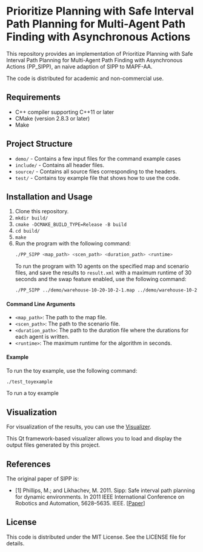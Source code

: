 # Prioritize Planning with Safe Interval Path Planning for Multi-Agent Path Finding with Asynchronous Actions

This repository provides an implementation of Prioritize Planning with Safe Interval Path Planning for Multi-Agent Path Finding with Asynchronous Actions (PP_SIPP), an naive adaption of SIPP to MAPF-AA.

The code is distributed for academic and non-commercial use.

## Requirements

* C++ compiler supporting C++11 or later
* CMake (version 2.8.3 or later)
* Make

## Project Structure

* `demo/` - Contains a few input files for the command example cases
* `include/` - Contains all header files.
* `source/` - Contains all source files corresponding to the headers.
* `test/` - Contains toy example file that shows how to use the code.


## Installation and Usage

1. Clone this repository.
2. `mkdir build/`
3. `cmake -DCMAKE_BUILD_TYPE=Release -B build`
3. `cd build/`
4. `make`
5. Run the program with the following command:
   ```sh
   ./PP_SIPP <map_path> <scen_path> <duration_path> <runtime>
    ```
   To run the program with 10 agents on the specified map and scenario files, and save the results to `result.xml` with a maximum runtime of 30 seconds and the swap feature enabled, use the following command:
   ```sh
   ./PP_SIPP ../demo/warehouse-10-20-10-2-1.map ../demo/warehouse-10-20-10-2-1-random-1.scen ../demo/duration.txt 30
   ```
    

#### Command Line Arguments
- `<map_path>`: The path to the map file.
- `<scen_path>`: The path to the scenario file.
- `<duration_path>`: The path to the duration file where the durations for each agent is written.
- `<runtime>`: The maximum runtime for the algorithm in seconds.

#### Example 
To run the toy example, use the following command:
```sh
./test_toyexample
```

To run a toy example

## Visualization

For visualization of the results, you can use the [Visualizer](https://github.com/ShuaiZhou302/Continuous-MAPF_visualizer).

This Qt framework-based visualizer allows you to load and display the output files generated by this project.


## References

The original paper of SIPP is:

* [1] Phillips, M.; and Likhachev, M. 2011. Sipp: Safe interval path planning for dynamic environments. In 2011 IEEE International Conference on Robotics and Automation, 5628–5635. IEEE. [[Paper](https://www.cs.cmu.edu/~maxim/files/sipp_icra11.pdf)]
  
## License

This code is distributed under the MIT License. See the LICENSE file for details.
